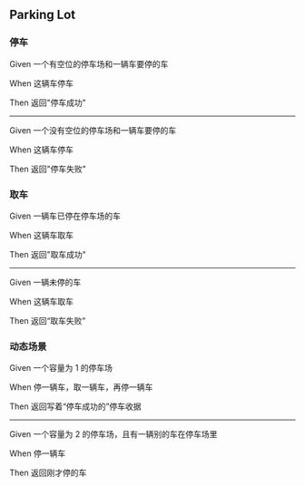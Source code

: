 ## Parking Lot

### 停车
Given 一个有空位的停车场和一辆车要停的车

When 这辆车停车

Then 返回"停车成功"

---

Given 一个没有空位的停车场和一辆车要停的车

When 这辆车停车

Then 返回"停车失败"

### 取车
Given 一辆车已停在停车场的车

When 这辆车取车

Then 返回"取车成功"

---

Given 一辆未停的车

When 这辆车取车

Then 返回“取车失败”

### 动态场景

Given 一个容量为 1 的停车场

When 停一辆车，取一辆车，再停一辆车

Then 返回写着“停车成功的”停车收据

---

Given 一个容量为 2 的停车场，且有一辆别的车在停车场里

When 停一辆车

Then 返回刚才停的车
